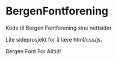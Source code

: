 # BergenFontforening
Kode til Bergen Fontforening sine nettsider

Lite sideprosjekt for å lære html/css/js.

Bergen Font For Alltid!
